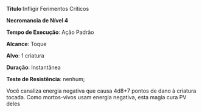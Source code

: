 **Titulo**:Infligir Ferimentos Críticos

**Necromancia de Nível 4**

**Tempo de Execução**: Ação Padrão

**Alcance**: Toque

**Alvo**: 1 criatura

**Duração**: Instantânea

**Teste de Resistência**: nenhum;

Você canaliza energia negativa que causa 4d8+7 pontos de dano à criatura tocada. Como mortos-vivos usam energia negativa, esta magia cura PV deles

